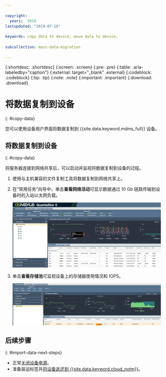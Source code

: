 ```yaml
---

copyright:
  years:  2019
lastupdated: "2019-07-10"

keywords: copy data to device, move data to device, 

subcollection: mass-data-migration

---
```


{:shortdesc: .shortdesc}
{:screen: .screen}
{:pre: .pre}
{:table: .aria-labeledby="caption"}
{:external: target="_blank" .external}
{:codeblock: .codeblock}
{:tip: .tip}
{:note: .note}
{:important: .important}
{:download: .download}

# 将数据复制到设备
{: #copy-data}

您可以使用设备用户界面将数据复制到 {{site.data.keyword.mdms_full}} 设备。

## 将数据复制到设备
{: #copy-data}

将服务器连接到网络共享后，可以启动并监视将数据复制到设备的过程。

1. 使用与主机兼容的文件复制工具将数据复制到网络共享上。
2. 在“常用任务”向导中，单击**查看网络活动**可显示数据通过 10 Gb 链路传输到设备时的入站以太网负载。
   
    ![查看活动](images/NetworkPerf.png)
3. 单击**查看存储池**可监视设备上的存储器使用情况和 IOPS。
   
    ![查看存储池](images/PoolPerf.png)

## 后续步骤
{: #import-data-next-steps}

- 正常[关闭设备电源](/docs/infrastructure/mass-data-migration?topic=mass-data-migration-disconnect-device)。
- 准备装运标签并[将设备返还到 {{site.data.keyword.cloud_notm}}](/docs/infrastructure/mass-data-migration?topic=mass-data-migration-ship-device)。
